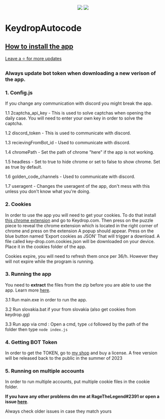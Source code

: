 <p align="center">
  <img src="https://img.shields.io/github/downloads/r3ge/KeydropAutocode/total?style=for-the-badge&logo=appveyor">
  <img src="https://img.shields.io/github/stars/r3ge/KeydropAutocode?style=for-the-badge&logo=appveyor">
  </p>


# KeydropAutocode 

## [How to install the app](https://github.com/r3ge/KeydropAutocode/wiki/%F0%9F%92%BB-Installing-the-app)

 [Leave a ⭐ for more updates](https://github.com/r3ge/KeydropAutocode/stargazers)

### **Always update bot token when downloading a new verison of the app.**

### 1. Config.js
If you change any communication with discord you might break the app.

1.1 2captcha_api_key - This is used to solve captchas when opening the daily case. You will need to enter your own key in order to solve the captcha.

1.2 discord_token - This is used to communicate with discord.

1.3 recievingFromBot_id - Used to communicate with discord.

1.4 chromePath - Set the path of chrome "here" if the app is not working.

1.5 headless - Set to true to hide chrome or set to false to show chrome. Set as true by default.

1.6 golden_code_channels - Used to communicate with discord.

1.7 useragent - Changes the useragent of the app, don't mess with this unless you don't know what you're doing.

### 2. Cookies
In order to use the app you will need to get your cookies. To do that install [this chrome extension](https://chrome.google.com/webstore/detail/%E3%82%AF%E3%83%83%E3%82%AD%E3%83%BCjson%E3%83%95%E3%82%A1%E3%82%A4%E3%83%AB%E5%87%BA%E5%8A%9B-for-puppet/nmckokihipjgplolmcmjakknndddifde?hl=en) and go to Keydrop.com. 
Then press on the puzzle piece to reveal the chrome extension which is located in the right corner of chrome and press on the extension 
A popup should appear. Press on the blue button named ‘Export cookies as JSON’
That will trigger a download. A file called key-drop.com.cookies.json will be downloaded on your device. Place it in the cookies folder of the app.


Cookies expire, you will need to refresh them once per 36/h.
However they will not expire while the program is running.

### 3. Running the app
You need to **extract** the files from the zip before you are able to use the app. Learn more [here](https://support.microsoft.com/en-us/windows/zip-and-unzip-files-8d28fa72-f2f9-712f-67df-f80cf89fd4e5#:~:text=To%20unzip%20a%20single%20file,and%20then%20follow%20the%20instructions.).

3.1 Run main.exe in order to run the app.

3.2 Run slovakia.bat if your from slovakia (also get cookies from keydrop.gg)

3.3 Run app via cmd : Open a cmd, type `cd` followed by the path of the folder then type `node index.js`


### 4. Getting BOT Token 
In order to get the TOKEN, go to [my shop](https://r3ge.mysellix.io/) and buy a license.
A free version will be released back to the public in the summer of 2023

### 5. Running on multiple accounts 

In order to run multiple accounts, put multiple cookie files in the cookie folder.

**If you have any other problems dm me at RageTheLegend#2391 or open a issue [here](https://github.com/r3ge/KeydropAutocode/issues)**.

Always check older issues in case they match yours


